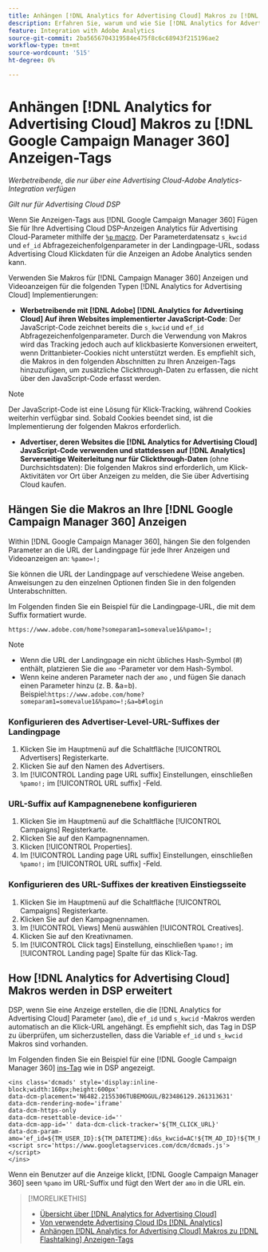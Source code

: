 ```yaml
---
title: Anhängen [!DNL Analytics for Advertising Cloud] Makros zu [!DNL Google Campaign Manager 360] Anzeigen-Tags
description: Erfahren Sie, warum und wie Sie [!DNL Analytics for Advertising Cloud] Makros für Ihre [!DNL Google Campaign Manager 360] Anzeigen-Tags
feature: Integration with Adobe Analytics
source-git-commit: 2ba5656704319584e475f8c6c68943f215196ae2
workflow-type: tm+mt
source-wordcount: '515'
ht-degree: 0%

---
```


# Anhängen [!DNL Analytics for Advertising Cloud] Makros zu [!DNL Google Campaign Manager 360] Anzeigen-Tags

*Werbetreibende, die nur über eine Advertising Cloud-Adobe Analytics-Integration verfügen*

*Gilt nur für Advertising Cloud DSP*

Wenn Sie Anzeigen-Tags aus [!DNL Google Campaign Manager 360] Fügen Sie für Ihre Advertising Cloud DSP-Anzeigen Analytics für Advertising Cloud-Parameter mithilfe der [`%p` macro](https://support.google.com/campaignmanager/table/6096962). Der Parameterdatensatz `s_kwcid` und `ef_id` Abfragezeichenfolgenparameter in der Landingpage-URL, sodass Advertising Cloud Klickdaten für die Anzeigen an Adobe Analytics senden kann.

Verwenden Sie Makros für [!DNL Campaign Manager 360] Anzeigen und Videoanzeigen für die folgenden Typen [!DNL Analytics for Advertising Cloud] Implementierungen:

* **Werbetreibende mit [!DNL Adobe] [!DNL Analytics for Advertising Cloud] Auf ihren Websites implementierter JavaScript-Code**: Der JavaScript-Code zeichnet bereits die `s_kwcid` und `ef_id` Abfragezeichenfolgenparameter. Durch die Verwendung von Makros wird das Tracking jedoch auch auf klickbasierte Konversionen erweitert, wenn Drittanbieter-Cookies nicht unterstützt werden. Es empfiehlt sich, die Makros in den folgenden Abschnitten zu Ihren Anzeigen-Tags hinzuzufügen, um zusätzliche Clickthrough-Daten zu erfassen, die nicht über den JavaScript-Code erfasst werden.

>[!NOTE]
>
>Der JavaScript-Code ist eine Lösung für Klick-Tracking, während Cookies weiterhin verfügbar sind. Sobald Cookies beendet sind, ist die Implementierung der folgenden Makros erforderlich.

* **Advertiser, deren Websites die [!DNL Analytics for Advertising Cloud] JavaScript-Code verwenden und stattdessen auf [!DNL Analytics] Serverseitige Weiterleitung nur für Clickthrough-Daten** (ohne Durchsichtsdaten): Die folgenden Makros sind erforderlich, um Klick-Aktivitäten vor Ort über Anzeigen zu melden, die Sie über Advertising Cloud kaufen.

## Hängen Sie die Makros an Ihre [!DNL Google Campaign Manager 360] Anzeigen

Within [!DNL Google Campaign Manager 360], hängen Sie den folgenden Parameter an die URL der Landingpage für jede Ihrer Anzeigen und Videoanzeigen an: `%pamo=!;`

Sie können die URL der Landingpage auf verschiedene Weise angeben. Anweisungen zu den einzelnen Optionen finden Sie in den folgenden Unterabschnitten.

Im Folgenden finden Sie ein Beispiel für die Landingpage-URL, die mit dem Suffix formatiert wurde.

```
https://www.adobe.com/home?someparam1=somevalue1&%pamo=!;
```

>[!NOTE]
>
>
>* Wenn die URL der Landingpage ein nicht übliches Hash-Symbol (#) enthält, platzieren Sie die `amo` -Parameter vor dem Hash-Symbol.
>* Wenn keine anderen Parameter nach der `amo` , und fügen Sie danach einen Parameter hinzu (z. B. &amp;a=b). Beispiel:`https://www.adobe.com/home?someparam1=somevalue1&%pamo=!;&a=b#login`


### Konfigurieren des Advertiser-Level-URL-Suffixes der Landingpage

1. Klicken Sie im Hauptmenü auf die Schaltfläche [!UICONTROL Advertisers] Registerkarte.
1. Klicken Sie auf den Namen des Advertisers.
1. Im [!UICONTROL Landing page URL suffix] Einstellungen, einschließen `%pamo!;` im [!UICONTROL URL suffix] -Feld.

### URL-Suffix auf Kampagnenebene konfigurieren

1. Klicken Sie im Hauptmenü auf die Schaltfläche [!UICONTROL Campaigns] Registerkarte.
1. Klicken Sie auf den Kampagnennamen.
1. Klicken [!UICONTROL Properties].
1. Im [!UICONTROL Landing page URL suffix] Einstellungen, einschließen `%pamo!;` im [!UICONTROL URL suffix] -Feld.

### Konfigurieren des URL-Suffixes der kreativen Einstiegsseite

1. Klicken Sie im Hauptmenü auf die Schaltfläche [!UICONTROL Campaigns] Registerkarte.
1. Klicken Sie auf den Kampagnennamen.
1. Im [!UICONTROL Views] Menü auswählen [!UICONTROL Creatives].
1. Klicken Sie auf den Kreativnamen.
1. Im [!UICONTROL Click tags] Einstellung, einschließen `%pamo!;` im [!UICONTROL Landing page] Spalte für das Klick-Tag.

## How [!DNL Analytics for Advertising Cloud] Makros werden in DSP erweitert

DSP, wenn Sie eine Anzeige erstellen, die die [!DNL Analytics for Advertising Cloud] Parameter (`amo`), die `ef_id` und `s_kwcid` -Makros werden automatisch an die Klick-URL angehängt. Es empfiehlt sich, das Tag in DSP zu überprüfen, um sicherzustellen, dass die Variable `ef_id` und `s_kwcid` Makros sind vorhanden.

Im Folgenden finden Sie ein Beispiel für eine [!DNL Google Campaign Manager 360] [ins-Tag](https://support.google.com/campaignmanager/answer/6080468) wie in DSP angezeigt.

```
<ins class='dcmads' style='display:inline-block;width:160px;height:600px'
data-dcm-placement='N6482.2155306TUBEMOGUL/B23486129.261313631'
data-dcm-rendering-mode='iframe'
data-dcm-https-only
data-dcm-resettable-device-id=''
data-dcm-app-id='' data-dcm-click-tracker='${TM_CLICK_URL}'
data-dcm-param-amo='ef_id=${TM_USER_ID}:${TM_DATETIME}:d&s_kwcid=AC!${TM_AD_ID}!${TM_PLACEMENT_ID}'>
<script src='https://www.googletagservices.com/dcm/dcmads.js'></script>
</ins>
```

Wenn ein Benutzer auf die Anzeige klickt, [!DNL Google Campaign Manager 360] seen `%pamo` im URL-Suffix und fügt den Wert der `amo` in die URL ein.


>[!MORELIKETHIS]
>
>* [Übersicht über [!DNL Analytics for Advertising Cloud]](overview.md)
>* [Von verwendete Advertising Cloud IDs [!DNL Analytics]](/help/integrations/analytics/ids.md)
>* [Anhängen [!DNL Analytics for Advertising Cloud] Makros zu [!DNL Flashtalking] Anzeigen-Tags](macros-flashtalking.md)

